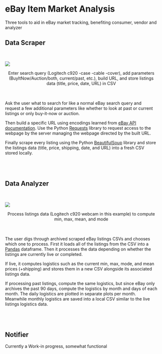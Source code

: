 # eBay Item Market Analysis
Three tools to aid in eBay market tracking, benefiting consumer, vendor and analyzer


## Data Scraper
<br>

![](./scraper/GIFs/ebay_I.gif)
<p align="center">
  Enter search query (Logitech c920 -case -cable -cover), add parameters (BuyItNow/Auction/both, current/past, etc.), build URL, and store listings data (title, price, date, URL) in CSV 
</p>

<br><br>
Ask the user what to search for like a normal eBay search query and request a few additional parameters like whether to look at past or current listings or only buy-it-now or auction.

Then build a specific URL using encodings learned from [eBay API documentation](https://developer.ebay.com/api-docs/static/rest-request-components.html). Use the Python [Requests](https://requests.readthedocs.io/en/master/) library to request access to the webpage by the server managing the webpage directed by the built URL.

Finally scrape every listing using the Python [BeautifulSoup](https://www.crummy.com/software/BeautifulSoup/) library and store the listings data (title, price, shipping, date, and URL) into a fresh CSV stored locally.
<br><br><br><br>

## Data Analyzer
<br>

![](./data_processing/GIFs/ebay_II.gif)
<p align="center">
  Process listings data (Logitech c920 webcam in this example) to compute min, max, mean, and mode 
</p>

<br><br>
The user digs through archived scraped eBay listings CSVs and chooses which one to process. First it loads all of the listings from the CSV into a [Pandas](https://pandas.pydata.org/) dataframe. Then it processes the data depending on whether the listings are currently live or completed.

If live, it computes logistics such as the current min, max, mode, and mean prices (+shipping) and stores them in a new CSV alongside its associated listings data.

If processing past listings, compute the same logistics, but since eBay only archives the past 90 days, compute the logistics by month and days of each month. The daily logistics are plotted in separate plots per month. Meanwhile monthly logistics are saved into a local CSV similar to the live listings logistics data. 
<br><br><br><br>

## Notifier
Currently a Work-in progress, somewhat functional
